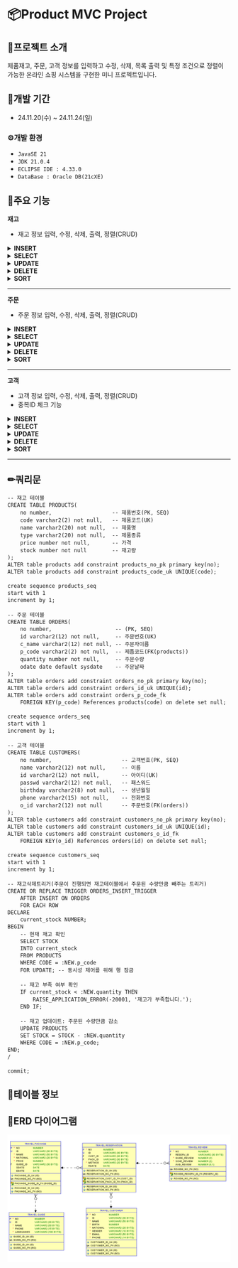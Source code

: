 # 📦Product MVC Project

## 📖프로젝트 소개
제품재고, 주문, 고객 정보를 입력하고
수정, 삭제, 목록 출력 및 특정 조건으로 정렬이 가능한
온라인 쇼핑 시스템을 구현한 미니 프로젝트입니다.

## 📆개발 기간
* 24.11.20(수) ~ 24.11.24(일)

### ⚙개발 환경
* `JavaSE 21`
* `JDK 21.0.4`
* `ECLIPSE IDE : 4.33.0`
* `DataBase : Oracle DB(21cXE)`

## 📌주요 기능
**재고**
* 재고 정보 입력, 수정, 삭제, 출력, 정렬(CRUD)
<details>
<summary><b>INSERT</b></summary>
</details>
<details>
<summary><b>SELECT</b></summary>
</details>
<details>
<summary><b>UPDATE</b></summary>
</details>
<details>
<summary><b>DELETE</b></summary>
</details>
<details>
<summary><b>SORT</b></summary>
</details>

___

**주문**
* 주문 정보 입력, 수정, 삭제, 출력, 정렬(CRUD)
<details>
<summary><b>INSERT</b></summary>
</details>
<details>
<summary><b>SELECT</b></summary>
</details>
<details>
<summary><b>UPDATE</b></summary>
</details>
<details>
<summary><b>DELETE</b></summary>
</details>
<details>
<summary><b>SORT</b></summary>
</details>

___

**고객**
* 고객 정보 입력, 수정, 삭제, 출력, 정렬(CRUD)
* 중복ID 체크 기능
<details>
<summary><b>INSERT</b></summary> 
</details>
<details>
<summary><b>SELECT</b></summary> 
</details>
<details>
<summary><b>UPDATE</b></summary>
</details>
<details>
<summary><b>DELETE</b></summary> 
</details>
<details>
<summary><b>SORT</b></summary>
</details>

___

## ✏쿼리문
```
-- 재고 테이블
CREATE TABLE PRODUCTS(
    no number,                   -- 제품번호(PK, SEQ)
    code varchar2(2) not null,   -- 제품코드(UK)
    name varchar2(20) not null,  -- 제품명
    type varchar2(20) not null,  -- 제품종류
    price number not null,       -- 가격
    stock number not null        -- 재고량
);
ALTER table products add constraint products_no_pk primary key(no);
ALTER table products add constraint products_code_uk UNIQUE(code);

create sequence products_seq
start with 1
increment by 1;

-- 주문 테이블
CREATE TABLE ORDERS(
    no number,                    -- (PK, SEQ)
    id varchar2(12) not null,     -- 주문번호(UK)
    c_name varchar2(12) not null, -- 주문자이름
    p_code varchar2(2) not null,  -- 제품코드(FK(products))
    quantity number not null,     -- 주문수량
    odate date default sysdate    -- 주문날짜
);
ALTER table orders add constraint orders_no_pk primary key(no);
ALTER table orders add constraint orders_id_uk UNIQUE(id);
ALTER table orders add constraint orders_p_code_fk 
    FOREIGN KEY(p_code) References products(code) on delete set null;

create sequence orders_seq
start with 1
increment by 1;

-- 고객 테이블
CREATE TABLE CUSTOMERS(
    no number,                      -- 고객번호(PK, SEQ)
    name varchar2(12) not null,     -- 이름
    id varchar2(12) not null,       -- 아이디(UK)
    passwd varchar2(12) not null,   -- 패스워드
    birthday varchar2(8) not null,  -- 생년월일
    phone varchar2(15) not null,    -- 전화번호
    o_id varchar2(12) not null      -- 주문번호(FK(orders))
);
ALTER table customers add constraint customers_no_pk primary key(no);
ALTER table customers add constraint customers_id_uk UNIQUE(id);
ALTER table customers add constraint customers_o_id_fk 
    FOREIGN KEY(o_id) References orders(id) on delete set null;

create sequence customers_seq
start with 1
increment by 1;

-- 재고삭제트리거(주문이 진행되면 재고테이블에서 주문된 수량만큼 빼주는 트리거)
CREATE OR REPLACE TRIGGER ORDERS_INSERT_TRIGGER
    AFTER INSERT ON ORDERS
    FOR EACH ROW
DECLARE
    current_stock NUMBER;
BEGIN
    -- 현재 재고 확인
    SELECT STOCK 
    INTO current_stock
    FROM PRODUCTS
    WHERE CODE = :NEW.p_code
    FOR UPDATE; -- 동시성 제어를 위해 행 잠금

    -- 재고 부족 여부 확인
    IF current_stock < :NEW.quantity THEN
        RAISE_APPLICATION_ERROR(-20001, '재고가 부족합니다.');
    END IF;

    -- 재고 업데이트: 주문된 수량만큼 감소
    UPDATE PRODUCTS 
    SET STOCK = STOCK - :NEW.quantity 
    WHERE CODE = :NEW.p_code;
END;
/

commit;

```

## 📖테이블 정보

## 📖ERD 다이어그램
<img src=https://github.com/kwonminsung0/TravelProject/blob/main/image/travel_erd.png>
